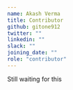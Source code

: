 ```yaml
---
name: Akash Verma
title: Contributor
github: gitone912
twitter: ""
linkedin: ""
slack: ""
joining_date: ""
role: "contributor"
---
```


Still waiting for this
